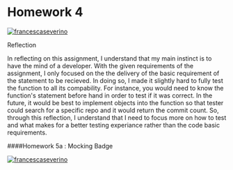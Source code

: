 # Homework 4
[![francescaseverino](https://circleci.com/gh/francescaseverino/SSW567.svg?style=svg&circle-token=ecfed652cf813bd6a4d36b4a09b7d5a8c35c65da)](https://app.circleci.com/pipelines/github/francescaseverino/SSW567)

Reflection

In reflecting on this assignment, I understand that my main instinct is to have the mind of a developer. With the given requirements of the assignment, I only focused on the the delivery of the basic requirement of the statement to be recieved. In doing so, I made it slightly hard to fully test the function to all its compability. For instance, you would need to know the function's statement before hand in order to test if it was correct. In the future, it would be best to implement objects into the function so that tester could search for a specific repo and it would return the commit count. So, through this reflection, I understand that I need to focus more on how to test and what makes for a better testing experiance rather than the code basic requirements.


####Homework 5a : Mocking Badge

[![francescaseverino](https://dl.circleci.com/status-badge/img/gh/francescaseverino/SSW567/tree/HW05a_Mocking.svg?style=svg&circle-token=150f2506d6a25a8e4777a9c84e803b9cd34d9d1f)](https://dl.circleci.com/status-badge/redirect/gh/francescaseverino/SSW567/tree/HW05a_Mocking)
